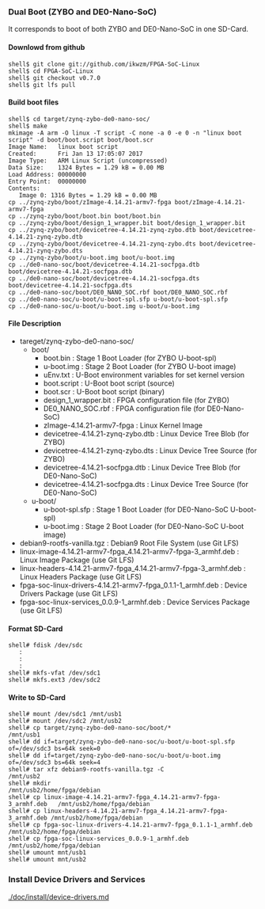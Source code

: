 ### Dual Boot (ZYBO and DE0-Nano-SoC)

It corresponds to boot of both ZYBO and DE0-Nano-SoC in one SD-Card.

#### Downlowd from github

```console
shell$ git clone git://github.com/ikwzm/FPGA-SoC-Linux
shell$ cd FPGA-SoC-Linux
shell$ git checkout v0.7.0
shell$ git lfs pull
```
#### Build boot files

```console
shell$ cd target/zynq-zybo-de0-nano-soc/
shell$ make
mkimage -A arm -O linux -T script -C none -a 0 -e 0 -n "linux boot script" -d boot/boot.script boot/boot.scr
Image Name:   linux boot script
Created:      Fri Jan 13 17:05:07 2017
Image Type:   ARM Linux Script (uncompressed)
Data Size:    1324 Bytes = 1.29 kB = 0.00 MB
Load Address: 00000000
Entry Point:  00000000
Contents:
   Image 0: 1316 Bytes = 1.29 kB = 0.00 MB
cp ../zynq-zybo/boot/zImage-4.14.21-armv7-fpga boot/zImage-4.14.21-armv7-fpga
cp ../zynq-zybo/boot/boot.bin boot/boot.bin
cp ../zynq-zybo/boot/design_1_wrapper.bit boot/design_1_wrapper.bit
cp ../zynq-zybo/boot/devicetree-4.14.21-zynq-zybo.dtb boot/devicetree-4.14.21-zynq-zybo.dtb
cp ../zynq-zybo/boot/devicetree-4.14.21-zynq-zybo.dts boot/devicetree-4.14.21-zynq-zybo.dts
cp ../zynq-zybo/boot/u-boot.img boot/u-boot.img
cp ../de0-nano-soc/boot/devicetree-4.14.21-socfpga.dtb boot/devicetree-4.14.21-socfpga.dtb
cp ../de0-nano-soc/boot/devicetree-4.14.21-socfpga.dts boot/devicetree-4.14.21-socfpga.dts
cp ../de0-nano-soc/boot/DE0_NANO_SOC.rbf boot/DE0_NANO_SOC.rbf
cp ../de0-nano-soc/u-boot/u-boot-spl.sfp u-boot/u-boot-spl.sfp
cp ../de0-nano-soc/u-boot/u-boot.img u-boot/u-boot.img
```

#### File Description

 * tareget/zynq-zybo-de0-nano-soc/
   + boot/
     - boot.bin                                                    : Stage 1 Boot Loader      (for ZYBO U-boot-spl)
     - u-boot.img                                                  : Stage 2 Boot Loader      (for ZYBO U-boot image)
     - uEnv.txt                                                    : U-Boot environment variables for set kernel version
     - boot.script                                                 : U-Boot boot script       (source)
     - boot.scr                                                    : U-Boot boot script       (binary)
     - design_1_wrapper.bit                                        : FPGA configuration file  (for ZYBO)
     - DE0_NANO_SOC.rbf                                            : FPGA configuration file  (for DE0-Nano-SoC)
     - zImage-4.14.21-armv7-fpga                                   : Linux Kernel Image
     - devicetree-4.14.21-zynq-zybo.dtb                            : Linux Device Tree Blob   (for ZYBO)
     - devicetree-4.14.21-zynq-zybo.dts                            : Linux Device Tree Source (for ZYBO)
     - devicetree-4.14.21-socfpga.dtb                              : Linux Device Tree Blob   (for DE0-Nano-SoC)
     - devicetree-4.14.21-socfpga.dts                              : Linux Device Tree Source (for DE0-Nano-SoC)
   + u-boot/
     - u-boot-spl.sfp                                              : Stage 1 Boot Loader      (for DE0-Nano-SoC U-boot-spl)
     - u-boot.img                                                  : Stage 2 Boot Loader      (for DE0-Nano-SoC U-boot image)
 * debian9-rootfs-vanilla.tgz                                      : Debian9 Root File System (use Git LFS)
 * linux-image-4.14.21-armv7-fpga_4.14.21-armv7-fpga-3_armhf.deb   : Linux Image Package      (use Git LFS)
 * linux-headers-4.14.21-armv7-fpga_4.14.21-armv7-fpga-3_armhf.deb : Linux Headers Package    (use Git LFS)
 * fpga-soc-linux-drivers-4.14.21-armv7-fpga_0.1.1-1_armhf.deb     : Device Drivers Package   (use Git LFS)
 * fpga-soc-linux-services_0.0.9-1_armhf.deb                       : Device Services Package  (use Git LFS)

#### Format SD-Card

````console
shell# fdisk /dev/sdc
   :
   :
   :
shell# mkfs-vfat /dev/sdc1
shell# mkfs.ext3 /dev/sdc2
````

#### Write to SD-Card

````console
shell# mount /dev/sdc1 /mnt/usb1
shell# mount /dev/sdc2 /mnt/usb2
shell# cp target/zynq-zybo-de0-nano-soc/boot/*                            /mnt/usb1
shell# dd if=target/zynq-zybo-de0-nano-soc/u-boot/u-boot-spl.sfp of=/dev/sdc3 bs=64k seek=0
shell# dd if=target/zynq-zybo-de0-nano-soc/u-boot/u-boot.img     of=/dev/sdc3 bs=64k seek=4
shell# tar xfz debian9-rootfs-vanilla.tgz -C                              /mnt/usb2
shell# mkdir                                                              /mnt/usb2/home/fpga/debian
shell# cp linux-image-4.14.21-armv7-fpga_4.14.21-armv7-fpga-3_armhf.deb   /mnt/usb2/home/fpga/debian
shell# cp linux-headers-4.14.21-armv7-fpga_4.14.21-armv7-fpga-3_armhf.deb /mnt/usb2/home/fpga/debian
shell# cp fpga-soc-linux-drivers-4.14.21-armv7-fpga_0.1.1-1_armhf.deb     /mnt/usb2/home/fpga/debian
shell# cp fpga-soc-linux-services_0.0.9-1_armhf.deb                       /mnt/usb2/home/fpga/debian
shell# umount mnt/usb1
shell# umount mnt/usb2
````

### Install Device Drivers and Services

[./doc/install/device-drivers.md](device-drivers.md)

